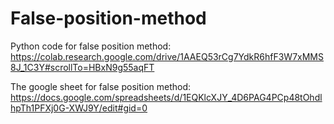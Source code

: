 # False-position-method

Python code for false position method:
https://colab.research.google.com/drive/1AAEQ53rCg7YdkR6hfF3W7xMMS8J_1C3Y#scrollTo=HBxN9g55aqFT

The google sheet for false position method:
https://docs.google.com/spreadsheets/d/1EQKlcXJY_4D6PAG4PCp48tOhdlhpTh1PFXj0G-XWJ9Y/edit#gid=0

